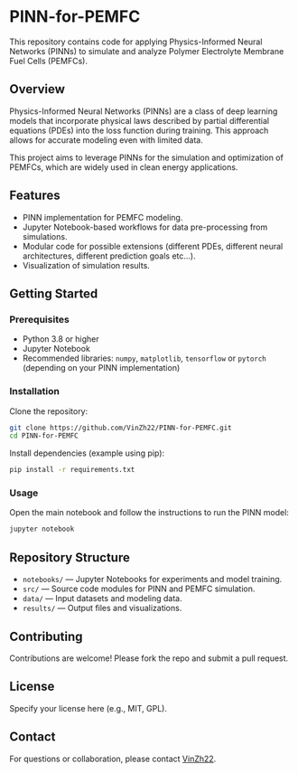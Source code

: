 # PINN-for-PEMFC

This repository contains code for applying Physics-Informed Neural Networks (PINNs) to simulate and analyze Polymer Electrolyte Membrane Fuel Cells (PEMFCs).

## Overview

Physics-Informed Neural Networks (PINNs) are a class of deep learning models that incorporate physical laws described by partial differential equations (PDEs) into the loss function during training. This approach allows for accurate modeling even with limited data.

This project aims to leverage PINNs for the simulation and optimization of PEMFCs, which are widely used in clean energy applications.

## Features

- PINN implementation for PEMFC modeling.
- Jupyter Notebook-based workflows for data pre-processing from simulations.
- Modular code for possible extensions (different PDEs, different neural architectures, different prediction goals etc...).
- Visualization of simulation results.

## Getting Started

### Prerequisites

- Python 3.8 or higher
- Jupyter Notebook
- Recommended libraries: `numpy`, `matplotlib`, `tensorflow` or `pytorch` (depending on your PINN implementation)

### Installation

Clone the repository:
```bash
git clone https://github.com/VinZh22/PINN-for-PEMFC.git
cd PINN-for-PEMFC
```

Install dependencies (example using pip):
```bash
pip install -r requirements.txt
```

### Usage

Open the main notebook and follow the instructions to run the PINN model:

```bash
jupyter notebook
```

## Repository Structure

- `notebooks/` — Jupyter Notebooks for experiments and model training.
- `src/` — Source code modules for PINN and PEMFC simulation.
- `data/` — Input datasets and modeling data.
- `results/` — Output files and visualizations.

## Contributing

Contributions are welcome! Please fork the repo and submit a pull request.

## License

Specify your license here (e.g., MIT, GPL).

## Contact

For questions or collaboration, please contact [VinZh22](https://github.com/VinZh22).
